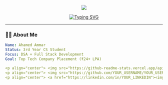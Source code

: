 <!-- 🌟 Stunning Animated Introduction for GitHub Profile -->

<!-- Banner / Header -->
<p align="center">
  <img src="https://capsule-render.vercel.app/api?type=waving&color=gradient&height=200&section=header&text=Ahamed%20Ammar&fontSize=50&fontAlignY=40&desc=Full%20Stack%20Developer%20%7C%20DSA%20Enthusiast&descAlignY=60&animation=fadeIn" />
</p>

<!-- Typing Effect -->
<p align="center">
  <a href="https://git.io/typing-svg">
    <img src="https://readme-typing-svg.herokuapp.com?font=Fira+Code&weight=600&size=22&duration=3000&pause=1000&color=00C0FF&center=true&vCenter=true&width=500&lines=👋+Hello!+I'm+Ahamed+Ammar;💻+C%2B%2B+Lover+%26+Full+Stack+Learner;🚀+Building+Awesome+Projects;🌟+Always+Learning+New+Tech" alt="Typing SVG" />
  </a>
</p>

---

### 🧑‍💻 About Me  
```yaml
Name: Ahamed Ammar
Status: 3rd Year CS Student
Focus: DSA + Full Stack Development
Goal: Top Tech Company Placement (₹24+ LPA)

<p align="center"> <img src="https://github-readme-stats.vercel.app/api?username=Ahamed-ammar&show_icons=true&theme=radical&hide_border=true" height="180px"/> <img src="https://github-readme-streak-stats.herokuapp.com/?user=YOUR_USERNAME&theme=radical&hide_border=true" height="180px"/> </p> <p align="center"> <img src="https://github-readme-stats.vercel.app/api/top-langs/?username=YOUR_USERNAME&layout=compact&theme=radical&hide_border=true" /> </p>
<p align="center"> <img src="https://github.com/YOUR_USERNAME/YOUR_USERNAME/blob/output/github-contribution-grid-snake.svg" alt="Snake animation" /> </p>
<p align="center"> <a href="https://linkedin.com/in/YOUR_LINKEDIN"><img src="https://img.shields.io/badge/-LinkedIn-0077B5?style=for-the-badge&logo=Linkedin&logoColor=white"/></a> <a href="https://twitter.com/YOUR_TWITTER"><img src="https://img.shields.io/badge/-Twitter-1DA1F2?style=for-the-badge&logo=Twitter&logoColor=white"/></a> <a href="mailto:YOUR_EMAIL"><img src="https://img.shields.io/badge/-Email-D14836?style=for-the-badge&logo=Gmail&logoColor=white"/></a> </p> <!-- Footer Wave --> <p align="center"> <img src="https://capsule-render.vercel.app/api?type=waving&color=gradient&height=100&section=footer"/> </p>

